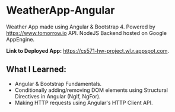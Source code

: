 # WeatherApp-Angular
Weather App made using Angular & Bootstrap 4. Powered by https://www.tomorrow.io API. NodeJS Backend hosted on Google AppEngine.

**Link to Deployed App:** https://cs571-hw-project.wl.r.appspot.com.

## What I Learned:
* Angular & Bootstrap Fundamentals.
* Conditionally adding/removing DOM elements using Structural Directives in Angular (NgIf, NgFor).
* Making HTTP requests using Angular's HTTP Client API. 

